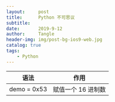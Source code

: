 ```yaml
---
layout:     post
title:      Python 不可思议
subtitle:   
date:       2019-9-12
author:     Tangle
header-img: img/post-bg-ios9-web.jpg
catalog: true
tags:
    - Python
---
```


| 语法        | 作用               |
| ----------- | ------------------ |
| demo = 0x53 | 赋值一个 16 进制数 |
